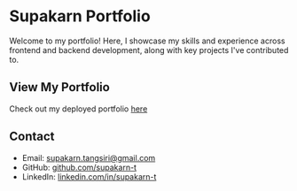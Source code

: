 # Supakarn Portfolio

Welcome to my portfolio! Here, I showcase my skills and experience across frontend and backend development, along with key projects I've contributed to.

## View My Portfolio
Check out my deployed portfolio <a href="https://supakarn-t-portfolio.vercel.app/" target="_blank">here</a>

## Contact
- Email: <a href="mailto:supakarn.tangsiri@gmail.com">supakarn.tangsiri@gmail.com</a>
- GitHub: <a href="https://github.com/supakarn-t" target="_blank">github.com/supakarn-t</a>
- LinkedIn: <a href="https://www.linkedin.com/in/supakarn-t" target="_blank">linkedin.com/in/supakarn-t</a>
